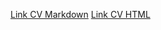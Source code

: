 [Link CV Markdown](https://maks-t.github.io/rsschool-cv/cv)
[Link CV HTML](https://maks-t.github.io/rsschool-cv/)
